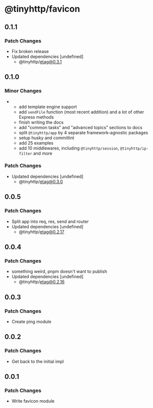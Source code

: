 # @tinyhttp/favicon

## 0.1.1

### Patch Changes

- Fix broken release
- Updated dependencies [undefined]
  - @tinyhttp/etag@0.3.1

## 0.1.0

### Minor Changes

- - add template engine support
  - add `sendFile` function (most recent addition) and a lot of other Express methods
  - finish writing the docs
  - add "common tasks" and "advanced topics" sections to docs
  - split `@tinyhttp/app` by 4 separate framework-agnostic packages
  - setup husky and commitlint
  - add 25 examples
  - add 10 middlewares, including `@tinyhttp/session`, `@tinyhttp/ip-filter` and more

### Patch Changes

- Updated dependencies [undefined]
  - @tinyhttp/etag@0.3.0

## 0.0.5

### Patch Changes

- Split app into req, res, send and router
- Updated dependencies [undefined]
  - @tinyhttp/etag@0.2.17

## 0.0.4

### Patch Changes

- something weird, pnpm doesn't want to publish
- Updated dependencies [undefined]
  - @tinyhttp/etag@0.2.16

## 0.0.3

### Patch Changes

- Create ping module

## 0.0.2

### Patch Changes

- Get back to the initial impl

## 0.0.1

### Patch Changes

- Write favicon module
